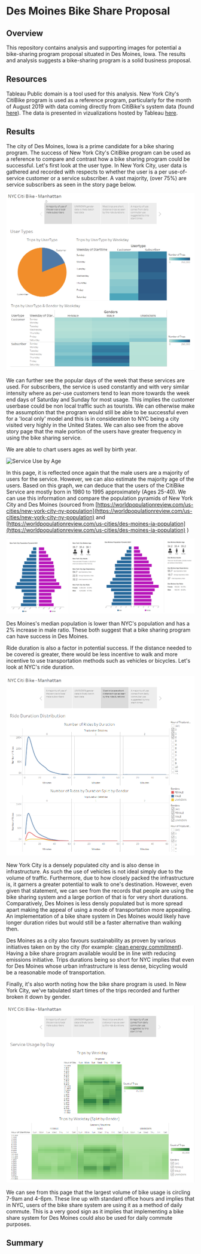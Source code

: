 # Des Moines Bike Share Proposal

## Overview

This repository contains analysis and supporting images for potential a bike-sharing program proposal situated in Des Moines, Iowa. The results and analysis suggests a bike-sharing program is a solid business proposal. 

## Resources

Tableau Public domain is a tool used for this analysis. New York City's CitiBike program is used as a reference program, particularly for the month of August 2019 with data coming directly from CitiBike's system data (found [here](https://s3.amazonaws.com/tripdata/201908-citibike-tripdata.csv.zip)). The data is presented in vizualizations hosted by Tableau [here](https://public.tableau.com/profile/ian.fan#!/vizhome/NYCCitiBike_DesMoinesRef/NYCCitiBike).

## Results

The city of Des Moines, Iowa is a prime candidate for a bike sharing program. The success of New York City's CitiBike program can be used as a reference to compare and contrast how a bike sharing program could be successful. Let's first look at the user type. In New York City, user data is gathered and recorded with respects to whether the user is a per use-of-service customer or a service subscriber. A vast majority, (over 75%) are service subscribers as seen in the story page below.

![User Types](/Resources/StoryPg1.PNG)

We can further see the popular days of the week that these services are used. For subscribers, the service is used constantly and with very similar intensity where as per-use customers tend to lean more towards the week end days of Saturday and Sunday for most usage. This implies the customer userbase could be non local traffic such as tourists. We can otherwise make the assumption that the program would still be able to be successful even for a 'local only' model and this is in consideration to NYC being a city visited very highly in the United States. We can also see from the above story page that the male portion of the users have greater frequency in using the bike sharing service. 

We are able to chart users ages as well by birth year.

![Service Use by Age](/Resource/StoryPg2.PNG)

In this page, it is reflected once again that the male users are a majority of users for the service. However, we can also estimate the majority age of the users. Based on this graph, we can deduce that the users of the CitiBike Service are mostly born in 1980 to 1995 approximately (Ages 25-40). We can use this information and compare the population pyramids of New York City and Des Moines (sourced from [https://worldpopulationreview.com/us-cities/new-york-city-ny-population](https://worldpopulationreview.com/us-cities/new-york-city-ny-population) and [https://worldpopulationreview.com/us-cities/des-moines-ia-population](https://worldpopulationreview.com/us-cities/des-moines-ia-population)
)

![PopPyrCompare](/Resources/PopComparison.png)

Des Moines's median population is lower than NYC's population and has a 2% increase in male ratio. These both suggest that a bike sharing program can have success in Des Moines.

Ride duration is also a factor in potential success. If the distance needed to be covered is greater, there would be less incentive to walk and more incentive to use transportation methods such as vehicles or bicycles. Let's look at NYC's ride duration.

![Ride Duration](/Resources/StoryPg3.PNG)

New York City is a densely populated city and is also dense in infrastructure. As such the use of vehicles is not ideal simply due to the volume of traffic. Furthermore, due to how closely packed the infrastructure is, it garners a greater potential to walk to one's destination. However, even given that statement, we can see from the records that people are using the bike sharing system and a large portion of that is for very short durations. Comparatively, Des Moines is less densly populated but is more spread apart making the appeal of using a mode of transportation more appealing. An implementation of a bike share system in Des Moines would likely have longer duration rides but would still be a faster alternative than walking then.

Des Moines as a city also favours sustainability as proven by various initiatives taken on by the city (for example: [clean energy commitment](https://www.dsm.city/news_detail_T2_R320.php#:~:text=A%20new%20resolution%20passed%20unanimously,greenhouse%20gas%20emissions%20by%202050.)). Having a bike share program available would be in line with reducing emissions initiative. Trips durations being so short for NYC implies that even for Des Moines whose urban infrastructure is less dense, bicycling would be a reasonable mode of transportation.  

Finally, it's also worth noting how the bike share program is used. In New York City, we've tabulated start times of the trips recorded and further broken it down by gender.

![Service Usage](/Resources/StoryPg4.PNG)

We can see from this page that the largest volume of bike usage is circling 7-9am and 4-6pm. These line up with standard office hours and implies that in NYC, users of the bike share system are using it as a method of daily commute. This is a very good sign as it implies that implementing a bike share system for Des Moines could also be used for daily commute purposes.

## Summary
